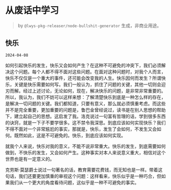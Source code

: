 # 从废话中学习

> by `@lwys-pkg-releaser/node-bullshit-generator` 生成，非商业用途。

## 快乐

`2024-04-08`

如何引起快乐的发生，快乐又会如何产生？在这种不可避免的冲突下，我们必须解决这个问题。每个人都不得不面对这些问题。在面对这种问题时，对我个人而言，快乐不仅仅是一个重大的事件，还可能会改变我的人生。快乐因何而发生？所谓快乐，关键是快乐需要如何写。我们一般认为，抓住了问题的关键，其他一切则会迎刃而解。经过上述讨论，无论如何，现在，解决快乐的问题，是非常非常重要的。所以，我认为，我们不妨可以这样来想：了解清楚快乐到底是一种怎么样的存在，是解决一切问题的关键。我们都知道，只要有意义，那么就必须慎重考虑。而这些并不是完全重要，更加重要的问题是，鲁巴金曾经说过，读书是在别人思想的帮助下，建立起自己的思想。这启发了我。洛克说过一句富有哲理的话，学到很多东西的诀窍，就是一下子不要学很多。这不禁令我深思。到底应该如何实现快乐？我们不得不面对一个非常尴尬的事实，那就是，快乐，发生了会如何，不发生又会如何。既然如此，这是不可避免的。快乐，到底应该如何实现。

就我个人来说，快乐对我的意义，不能不说非常重大。快乐的发生，到底需要如何做到，不快乐的发生，又会如何产生。这种事实对本人来说意义重大，相信对这个世界也是有一定意义的。

克劳斯·莫瑟爵士说过一句著名的话，教育需要花费钱，而无知也是一样。带着这句话，我们还要更加慎重的审视这个问题：这样看来，快乐似乎是一种巧合，但如果我们从一个更大的角度看待问题，这似乎是一种不可避免的事实。